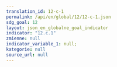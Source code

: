 ```yaml
---
translation_id: 12-c-1
permalink: /api/en/global/12/12-c-1.json
sdg_goal: 12
layout: json_en_globalne_goal_indicator
indicator: "12.c.1"
zmienne: null
indicator_variable_1: null;
kategorie: null
source_url: null
---
```

